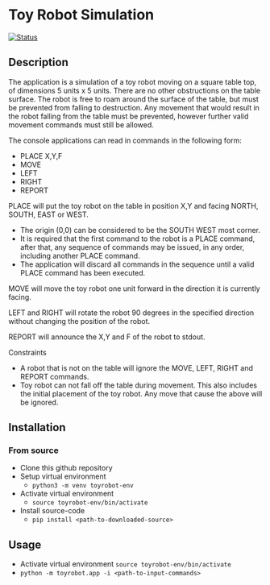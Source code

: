 # Toy Robot Simulation

[![Status](https://github.com/rlupat/ToyRobotProject/workflows/Unit-Tests/badge.svg)](https://github.com/rlupat/ToyRobotProject/actions)

## Description 

The application is a simulation of a toy robot moving on a square table top, of dimensions 5 units x 5 units. 
There are no other obstructions on the table surface. 
The robot is free to roam around the surface of the table, but must be prevented from falling to destruction. 
Any movement that would result in the robot falling from the table must be prevented, 
however further valid movement commands must still be allowed.

The console applications can read in commands in the following form:
- PLACE X,Y,F
- MOVE
- LEFT
- RIGHT
- REPORT

PLACE will put the toy robot on the table in position X,Y and facing NORTH, SOUTH, EAST or WEST.
- The origin (0,0) can be considered to be the SOUTH WEST most corner. 
- It is required that the first command to the robot is a PLACE command, after that, 
  any sequence of commands may be issued, in any order, including another PLACE command.   
- The application will discard all commands in the sequence until a valid PLACE command has been executed.


MOVE will move the toy robot one unit forward in the direction it is currently facing.

LEFT and RIGHT will rotate the robot 90 degrees in the specified direction without changing the position of the robot.

REPORT will announce the X,Y and F of the robot to stdout.

Constraints
- A robot that is not on the table will ignore the MOVE, LEFT, RIGHT and REPORT commands.
- Toy robot can not fall off the table during movement. This also includes the initial placement of the toy robot.
Any move that cause the above will be ignored. 
  
## Installation

### From source

- Clone this github repository
- Setup virtual environment
    - `python3 -m venv toyrobot-env`
- Activate virtual environment
    - `source toyrobot-env/bin/activate`
- Install source-code 
    - `pip install <path-to-downloaded-source>`


## Usage

- Activate virtual environment `source toyrobot-env/bin/activate`
- `python -m toyrobot.app -i <path-to-input-commands>`
  


